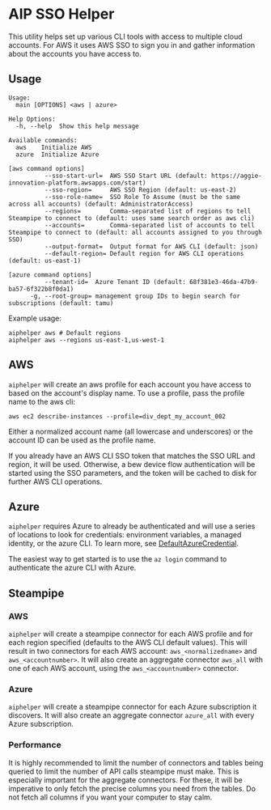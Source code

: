 # AIP SSO Helper

This utility helps set up various CLI tools with access to multiple cloud accounts. For AWS it uses AWS SSO to sign you in and gather information about the accounts you have access to.

## Usage

```
Usage:
  main [OPTIONS] <aws | azure>

Help Options:
  -h, --help  Show this help message

Available commands:
  aws    Initialize AWS
  azure  Initialize Azure

[aws command options]
          --sso-start-url=  AWS SSO Start URL (default: https://aggie-innovation-platform.awsapps.com/start)
          --sso-region=     AWS SSO Region (default: us-east-2)
          --sso-role-name=  SSO Role To Assume (must be the same across all accounts) (default: AdministratorAccess)
          --regions=        Comma-separated list of regions to tell Steampipe to connect to (default: uses same search order as aws cli)
          --accounts=       Comma-separated list of accounts to tell Steampipe to connect to (default: all accounts assigned to you through SSO)
          --output-format=  Output format for AWS CLI (default: json)
          --default-region= Default region for AWS CLI operations (default: us-east-1)

[azure command options]
          --tenant-id=  Azure Tenant ID (default: 68f381e3-46da-47b9-ba57-6f322b8f0da1)
      -g, --root-group= management group IDs to begin search for subscriptions (default: tamu)
```

Example usage:

```
aiphelper aws # Default regions
aiphelper aws --regions us-east-1,us-west-1 

```

## AWS

`aiphelper` will create an aws profile for each account you have access to based on the account's display name. To use a profile, pass the profile name to the aws cli:

```
aws ec2 describe-instances --profile=div_dept_my_account_002
```

Either a normalized account name (all lowercase and underscores) or the account ID can be used as the profile name.

If you already have an AWS CLI SSO token that matches the SSO URL and region, it will be used. Otherwise, a bew device flow authentication will be started using the SSO parameters, and the token will be cached to disk for further AWS CLI operations.

## Azure

`aiphelper` requires Azure to already be authenticated and will use a series of locations to look for credentials: environment variables, a managed identity, or the azure CLI. To learn more, see [DefaultAzureCredential](https://pkg.go.dev/github.com/Azure/azure-sdk-for-go/sdk/azidentity#readme-defaultazurecredential).

The easiest way to get started is to use the `az login` command to authenticate the azure CLI with Azure.

## Steampipe

### AWS

`aiphelper` will create a steampipe connector for each AWS profile and for each region specified (defaults to the AWS CLI default values). This will result in two connectors for each AWS account: `aws_<normalizedname>` and `aws_<accountnumber>`. It will also create an aggregate connector `aws_all` with one of each AWS account, using the `aws_<accountnumber>` connector. 

### Azure

`aiphelper` will create a steampipe connector for each Azure subscription it discovers. It will also create an aggregate connector `azure_all` with every Azure subscription.

### Performance

It is highly recommended to limit the number of connectors and tables being queried to limit the number of API calls steampipe must make. This is especially important for the aggregate connectors. For these, it will be imperative to only fetch the precise columns you need from the tables. Do not fetch all columns if you want your computer to stay calm.
